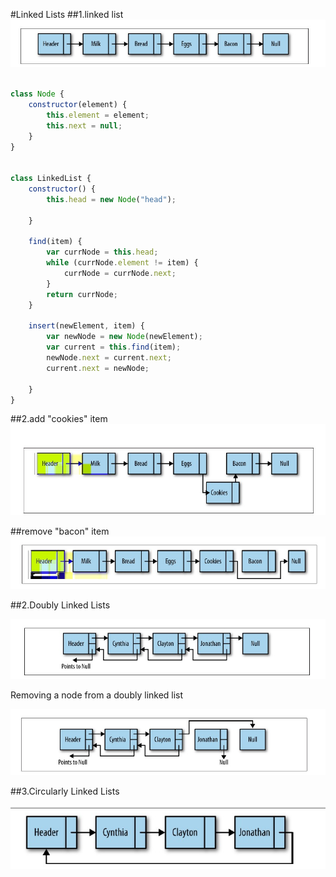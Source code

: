 #Linked Lists
##1.linked list
![](linkedlists.png)
```js

class Node {
    constructor(element) {
        this.element = element;
        this.next = null;
    }
}


class LinkedList {
    constructor() {
        this.head = new Node("head");

    }

    find(item) {
        var currNode = this.head;
        while (currNode.element != item) {
            currNode = currNode.next;
        }
        return currNode;
    }

    insert(newElement, item) {
        var newNode = new Node(newElement);
        var current = this.find(item);
        newNode.next = current.next;
        current.next = newNode;

    }
}
```
##2.add "cookies" item
![](linkedList-insert.png)

##remove "bacon" item
![](linkedlist-bacon.png)


##2.Doubly Linked Lists

![](doubly-linked-list.png)

Removing a node from a doubly linked list


![](removedoubly-list.png)

##3.Circularly Linked Lists

![](circularly.png)


